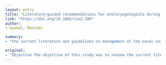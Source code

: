 ```yaml
---
layout: entry
title: "Literature-guided recommendations for otolaryngologists during the COVID-19 pandemic: A contemporary review"
link: "https://doi.org/10.1002/lio2.389"
author:
- Syamal, Mausumi

summary:
- "the current literature and guidelines on management of the novel coronavirus 2019 were queried. Results Guidance on personal protective equipment, office visits, and surgical scheduling were compiled and interpreted. Conclusions Little guidance exists for otolaryngologists who are among the highest risk groups during the rapidly evolving COVID-19 pandemic. Level of Evidence NA. This synthesis and compilation of global resources serve as a building block for further guidance during the epidemic."

original:
- "Objective The objective of this study was to review the current literature and guidelines on management of the novel coronavirus 2019 (COVID-19 or 2019nCoV) with respect to the field of Otolaryngology. Design Contemporary literature review. Methods Systematic literature review of global medical literature databases and communications were queried to find all available literature recommendations, research, and guidelines applicable to otolaryngologists in the COVID-19 pandemic. Results Guidance on personal protective equipment, office visits, and surgical scheduling, as well as recommendations for safe airway management and tracheotomy performance during the COVID-19 pandemic were compiled and interpreted. Conclusions Little guidance exists for otolaryngologists who are among the highest risk groups during the rapidly evolving COVID-19 pandemic. This synthesis and compilation of global resources serve as a building block for further guidance during the epidemic. Level of Evidence NA."
---
```


